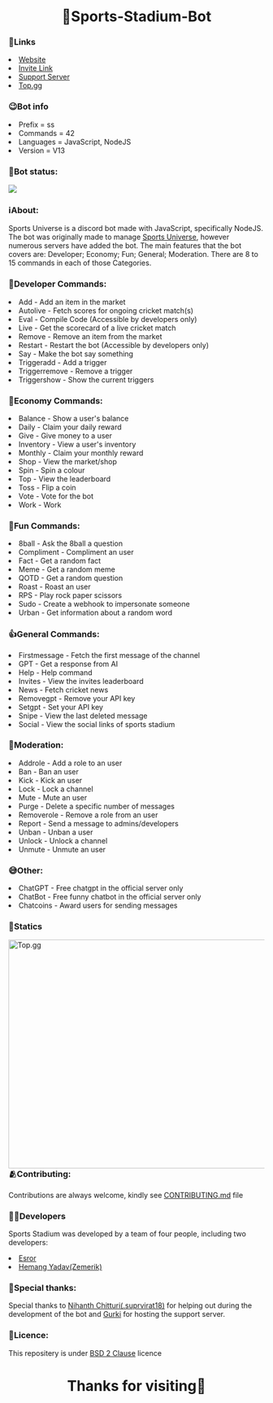 <h1 align = "center">🏏Sports-Stadium-Bot</h1>

<h3>🔗Links</h3>
<li><a href = "https://zemerik.is-a.dev/sports-stadium/">Website</a></li>
<li><a href = "https://discord.com/api/oauth2/authorize?client_id=1119542429201211432&permissions=1942130601207&scope=bot">Invite Link</a></li>
<li><a href = "https://discord.gg/THJhePHaH7">Support Server</a></li>
<li><a href = "https://top.gg/bot/1119542429201211432">Top.gg</a></li>

<h3>😉Bot info</h3>
<li>Prefix = ss</li>
<li>Commands = 42</li>
<li>Languages = JavaScript, NodeJS</li>
<li>Version = V13</li>

<h3>🗽Bot status: </h3>
<p><img src = "https://discord.c99.nl/widget/theme-4/1119542429201211432.png"></p>

<h3>ℹ️About:</h3>
<p>Sports Universe is a discord bot made with JavaScript, specifically NodeJS. The bot was originally made to manage <a href = "https://discord.gg/THJhePHaH7">Sports Universe</a>, however numerous servers have added the bot. The main features that the bot covers are: Developer; Economy; Fun; General; Moderation. There are 8 to 15 commands in each of those Categories.</p>

<h3>📱Developer Commands: </h3>
<li>Add - Add an item in the market</li>
<li>Autolive - Fetch scores for ongoing cricket match(s)</li>
<li>Eval - Compile Code (Accessible by developers only)</li>
<li>Live - Get the scorecard of a live cricket match</li>
<li>Remove - Remove an item from the market</li>
<li>Restart - Restart the bot (Accessible by developers only)</li>
<li>Say - Make the bot say something</li>
<li>Triggeradd - Add a trigger</li>
<li>Triggerremove - Remove a trigger</li>
<li>Triggershow - Show the current triggers</li>

<h3>🤑Economy Commands: </h3>
<li>Balance - Show a user's balance</li>
<li>Daily - Claim your daily reward</li>
<li>Give - Give money to a user</li>
<li>Inventory - View a user's inventory</li>
<li>Monthly - Claim your monthly reward</li>
<li>Shop - View the market/shop</li>
<li>Spin - Spin a colour</li>
<li>Top - View the leaderboard</li>
<li>Toss - Flip a coin</li>
<li>Vote - Vote for the bot</li>
<li>Work - Work</li>

<h3>🤪Fun Commands: </h3>
<li>8ball - Ask the 8ball a question</li>
<li>Compliment - Compliment an user</li>
<li>Fact - Get a random fact</li>
<li>Meme - Get a random meme</li>
<li>QOTD - Get a random question</li>
<li>Roast - Roast an user</li>
<li>RPS - Play rock paper scissors </li>
<li>Sudo - Create a webhook to impersonate someone</li>
<li>Urban - Get information about a random word</li>

<h3>👍General Commands: </h3>
<li>Firstmessage - Fetch the first message of the channel</li>
<li>GPT - Get a response from AI</li>
<li>Help - Help command</li>
<li>Invites - View the invites leaderboard</li>
<li>News - Fetch cricket news</li>
<li>Removegpt - Remove your API key</li>
<li>Setgpt - Set your API key</li>
<li>Snipe - View the last deleted message</li>
<li>Social - View the social links of sports stadium</li>

<h3>🚨Moderation: </h3>
<li>Addrole - Add a role to an user</li>
<li>Ban - Ban an user</li>
<li>Kick - Kick an user</li>
<li>Lock - Lock a channel</li>
<li>Mute - Mute an user</li>
<li>Purge - Delete a specific number of messages</li>
<li>Removerole - Remove a role from an user</li>
<li>Report - Send a message to admins/developers</li>
<li>Unban - Unban a user</li>
<li>Unlock - Unlock a channel</li>
<li>Unmute - Unmute an user</li>

<h3>😅Other: </h3>
<li>ChatGPT - Free chatgpt in the official server only</li>
<li>ChatBot - Free funny chatbot in the official server only</li>
<li>Chatcoins - Award users for sending messages</li>

<h3>🔢Statics</h3>
<img src = "https://cdn.discordapp.com/attachments/1062477574841831594/1143059537910304828/Screenshot_467.png" style = "width:700px;height:450px" alt = "Top.gg" align = "left">

<br>
<br>
<br>
<br>
<br>
<br>
<br>
<br>
<br>
<br>
<br>
<br>
<br>
<br>
<br>
<br>
<br>
<br>
<br>

<h3>🫂Contributing: </h3>
<p>Contributions are always welcome, kindly see <a href = "https://github.com/Zemerik/Sports-Stadium/blob/main/CONTRIBUTING.md">CONTRIBUTING.md</a> file</p>

<h3>👨‍💻Developers</h3>
<p>Sports Stadium was developed by a team of four people, including two developers:</p>
<li><a href = "https://discord.com/users/665181723276869655">Esror</a></li>
<li><a href = "https://discord.com/users/1018816958587748383">Hemang Yadav(Zemerik)</a></li>

<h3>🤗Special thanks: </h3>
<p>Special thanks to <a href = "https://discord.com/users/721088505886441484">Nihanth Chitturi(.suprvirat18)</a> for helping out during the development of the bot and <a href = "https://discord.com/users/910768559175639080">Gurki</a> for hosting the support server.</p>


<h3>🪪Licence: </h3>
<p>This repositery is under <a href = "https://github.com/Zemerik/Sports-Universe-Bot/blob/main/LICENSE">BSD 2 Clause</a> licence</p>

<h1 align = "center">Thanks for visiting🤩</h1>
